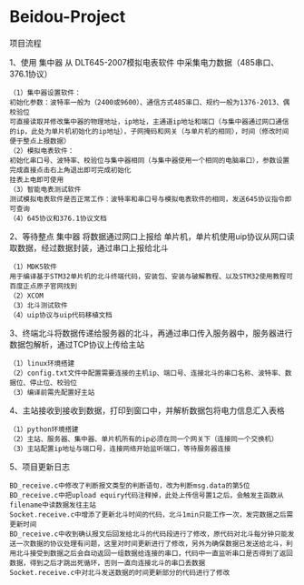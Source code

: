 # Beidou-Project
项目流程

1、使用 集中器 从 DLT645-2007模拟电表软件 中采集电力数据（485串口、376.1协议）

    （1）集中器设置软件：
    初始化参数：波特率一般为（2400或9600）、通信方式485串口、规约一般为1376-2013、偶校验位
    可直接读取并修改集中器的物理地址，ip地址，主通道ip地址和端口（与集中器通过网口通信的ip，此处为单片机初始化的ip地址），子网掩码和网关（与单片机的相同），时间（修改时间便于整点上报数据）
    （2）模拟电表软件：
    初始化串口号、波特率、校验位与集中器相同（与集中器使用一个相同的电脑串口），参数设置完成直接点击右上角退出即可完成初始化
    挂表上电即可使用
    （3）智能电表测试软件
    测试模拟电表软件是否正常工作：波特率和串口号与模拟电表软件的相同，发送645协议指令即可查询
    （4）645协议和376.1协议文档
    
2、等待整点 集中器 将数据通过网口上报给 单片机，单片机使用uip协议从网口读取数据，经过数据封装，通过串口上报给北斗

    （1）MDK5软件
    用于编译基于STM32单片机的北斗终端代码，安装包、安装与破解教程、以及STM32使用教程可百度正点原子官网找到
    （2）XCOM
    （3）北斗测试软件
    （4）uip协议与uip代码移植文档
    
3、终端北斗将数据传递给服务器的北斗，再通过串口传入服务器中，服务器进行数据包解析，通过TCP协议上传给主站

    （1）linux环境搭建
    （2）config.txt文件中配置需要连接的主机ip、端口号、连接北斗的串口名称、波特率、数据位、停止位、校验位
    （3）编译前需先配置好主站
    
4、主站接收到接收到数据，打印到窗口中，并解析数据包将电力信息汇入表格

    （1）python环境搭建
    （2）主站、服务器、集中器、单片机所有的ip必须在同一个网关下（连接同一个交换机）
    （3）主站配置ip地址与端口号，连接网络开始监听端口，等待服务器连接
    

5、项目更新日志

	BD_receive.c中修改了判断报文类型的判断语句，改为判断msg.data的第5位
	BD_receive.c中把upload equiry代码注释掉，此处上传信号置1之后，会触发主函数从filename中读数据发往主站
	Socket.receive.c中增添了更新北斗时间的代码，北斗1min只能工作一次，发完数据之后需更新时间
	BD_receive.c中收到确认报文后回发给北斗的代码段进行了修改，原代码对北斗每分钟只能发送一次数据的协议处理有问题，这里对时间更新进行了修改，另外为确保数据已发送给北斗，利用北斗接受到数据之后会自动返回一组数据给连接的串口，代码中一直监听串口是否得到了返回数据，得到之后才跳出死循环，否则一直向连接北斗的串口丢数据
	Socket.receive.c中对北斗发送数据的时间更新部分的代码进行了修改
    

